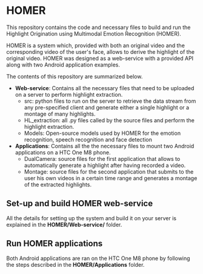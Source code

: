# HOMER

This repository contains the code and necessary files to build and run the Highlight Origination using Multimodal Emotion Recognition (HOMER).

HOMER is a system which, provided with both an original video and the corresponding video of the user's face, allows to derive the highlight of the original video. HOMER was designed as a web-service with a provided API along with two Android application examples.

The contents of this repository are summarized below.

* **Web-service**: Contains all the necessary files that need to be uploaded on a server to perform highlight extraction.
	* src: python files to run on the server to retrieve the data stream from any pre-specified client and generate either a single highlight or a montage of many highlights.
	* HL_extraction: all .py files called by the source files and perform the highlight extraction.
	* Models: Open-source models used by HOMER for the emotion recognition, speech recognition and face detection
* **Applications**: Contains all the the necessary files to mount two Android applications on a HTC One M8 phone.
	* DualCamera: source files for the first application that allows to automatically generate a highlight after having recorded a video.
	* Montage: source files for the second application that submits to the user his own videos in a certain time range and generates a montage of the extracted highlights.
	
	
## Set-up and build HOMER web-service

All the details for setting up the system and build it on your server is explained in the **HOMER/Web-service/** folder.

## Run HOMER applications

 Both Android applications are ran on the HTC One M8 phone by following the steps described in the **HOMER/Applications** folder.